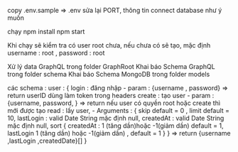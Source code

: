 copy .env.sample => .env
sửa lại PORT, thông tin connect database như ý muốn

chạy npm install 
npm start

Khi chạy sẽ kiểm tra có user root chưa, nếu chưa có sẽ tạo, mặc định username : root , password : root

Xử lý data GraphQL trong folder GraphRoot
Khai báo Schema GraphQL trong folder schema
Khai báo Schema MongoDB trong folder models

các schema : 
user : {
    login : đăng nhập - param : {username , password} 
        => return userID dùng làm token trong headers
    create : tạo user - param : {username, password, } 
        => return nếu user có quyền root hoặc create thì mới được tạo
    read : lấy user, - Arguments : {
        skip default = 0 , 
        limit default = 10, 
        lastLogin : valid Date String mặc định null, 
        createdAt : valid Date String mặc định null, 
        sort {
            createdAt : 1 (tăng dần)hoặc -1(giảm dần) default = 1, 
            lastLogin 1 (tăng dần) hoặc -1(giảm dần) , default = 1
        }
    }
        => return {username ,lastLogin ,createdDate}[]
}

